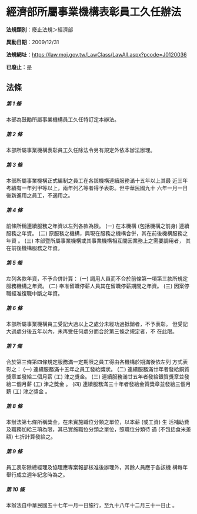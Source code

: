 # 經濟部所屬事業機構表彰員工久任辦法

**法規類別**：廢止法規＞經濟部

**異動日期**：2009/12/31  

**法規網址**：https://law.moj.gov.tw/LawClass/LawAll.aspx?pcode=J0120036

**已廢止**：是



## 法條
##### 第 1 條
本部為鼓勵所屬事業機構員工久任特訂定本辦法。

##### 第 2 條
本部所屬事業機構表彰員工久任除法令另有規定外依本辦法辦理。

##### 第 3 條
本部所屬事業機構正式編制之員工在各該機構連續服務滿十五年以上其最
近三年考績有一年列甲等以上，兩年列乙等者得予表彰。但中華民國九十
六年一月一日後新進用之員工，不適用之。

##### 第 4 條
前條所稱連續服務之年資以左列各款為限。
 (一) 在本機構 (包括機構之前身) 連續服務之年資。
 (二) 原服務之機構，與現在服務之機構合併，其在前後機構服務之年資
       。
 (三) 本部暨所屬事業機構或其事業機構相互間因業務上之需要調用者，
      其在前後機構服務之年資。

##### 第 5 條
左列各款年資，不予合併計算：
 (一) 調用人員而不合於前條第一項第三款所規定服務機構之年資。
 (二) 奉准留職停薪人員其在留職停薪期間之年資。
 (三) 因案停職經准復職中斷之年資。

##### 第 6 條
本部所屬事業機構員工受記大過以上之處分未經功過抵銷者，不予表彰。
但受記大過處分後五年以內，未再受任何處分而合於第三條之規定者，不
在此限。

##### 第 7 條
合於第三條第四條規定服務滿一定期限之員工得由各機構於期滿後依左列
方式表彰之：
 (一) 連續服務滿十五年之員工發給獎狀。
 (二) 連續服務滿廿年者發給銅質獎章並發給二個月薪 (工) 津之獎金。
 (三) 連續服務滿廿五年者發給銀質獎章並發給二個月薪 (工) 津之獎金
      。
 (四) 連續服務滿三十年者發給金質獎章並發給三個月薪 (工) 津之獎金
      。

##### 第 8 條
本辦法第七條所稱獎金，在未實施職位分類之單位，以本薪 (或工資) 生
活補助費及職務加給三項為限，其已實施職位分類之單位，照職位分類待
遇 (不包括食米差額) 七折計算發給之。

##### 第 9 條
員工表彰除總經理及協理應專案報部核准後辦理外，其餘人員應于各該機
構每年舉行成立週年紀念時為之。

##### 第 10 條
本辦法自中華民國五十七年一月一日施行，至九十八年十二月三十一日止
。


